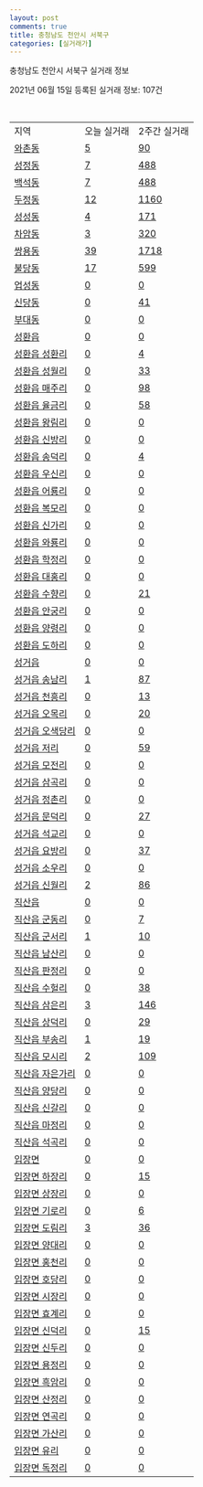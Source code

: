 ```yaml
---
layout: post
comments: true
title: 충청남도 천안시 서북구
categories: [실거래가]
---
```


충청남도 천안시 서북구 실거래 정보

2021년 06월 15일 등록된 실거래 정보: 107건

<script type="text/javascript">
  google.charts.load('current', {'packages':['corechart']});
  google.charts.setOnLoadCallback(drawChart);

  function drawChart() {
    var data = google.visualization.arrayToDataTable([['거래일', '매매', '전월세', '전매'], ['2021-02', 5, 2, 0], ['2021-03', 3, 0, 0], ['2021-04', 2, 1, 0], ['2021-05', 2, 0, 0], ['2021-06', 1, 0, 0]]);

    var options = {
      title: '최근 2개월간 거래량 추이',
      legend: { position: 'bottom' }
    };

    var chart = new google.visualization.LineChart(document.getElementById('columnchart_material'));
    chart.draw(data, (options));
  }
</script>

<div id="columnchart_material" style="width: 450px; margin-left: -35px"></div>
<br>
<table class="sortable">
  <tr>
    <td>지역</td>
    <td>오늘 실거래</td>
    <td>2주간 실거래</td>
  </tr>

  
  <tr class="item">
    <td><a href="4413310100.html">와촌동</a></td>
    <td><a href="4413310100.html">5</a></td>
    <td><a href="4413310100.html">90</a></td>
  </tr>
    

  <tr class="item">
    <td><a href="4413310200.html">성정동</a></td>
    <td><a href="4413310200.html">7</a></td>
    <td><a href="4413310200.html">488</a></td>
  </tr>
    

  <tr class="item">
    <td><a href="4413310300.html">백석동</a></td>
    <td><a href="4413310300.html">7</a></td>
    <td><a href="4413310300.html">488</a></td>
  </tr>
    

  <tr class="item">
    <td><a href="4413310400.html">두정동</a></td>
    <td><a href="4413310400.html">12</a></td>
    <td><a href="4413310400.html">1160</a></td>
  </tr>
    

  <tr class="item">
    <td><a href="4413310500.html">성성동</a></td>
    <td><a href="4413310500.html">4</a></td>
    <td><a href="4413310500.html">171</a></td>
  </tr>
    

  <tr class="item">
    <td><a href="4413310600.html">차암동</a></td>
    <td><a href="4413310600.html">3</a></td>
    <td><a href="4413310600.html">320</a></td>
  </tr>
    

  <tr class="item">
    <td><a href="4413310700.html">쌍용동</a></td>
    <td><a href="4413310700.html">39</a></td>
    <td><a href="4413310700.html">1718</a></td>
  </tr>
    

  <tr class="item">
    <td><a href="4413310800.html">불당동</a></td>
    <td><a href="4413310800.html">17</a></td>
    <td><a href="4413310800.html">599</a></td>
  </tr>
    

  <tr class="item">
    <td><a href="4413310900.html">업성동</a></td>
    <td><a href="4413310900.html">0</a></td>
    <td><a href="4413310900.html">0</a></td>
  </tr>
    

  <tr class="item">
    <td><a href="4413311000.html">신당동</a></td>
    <td><a href="4413311000.html">0</a></td>
    <td><a href="4413311000.html">41</a></td>
  </tr>
    

  <tr class="item">
    <td><a href="4413311100.html">부대동</a></td>
    <td><a href="4413311100.html">0</a></td>
    <td><a href="4413311100.html">0</a></td>
  </tr>
    

  <tr class="item">
    <td><a href="4413325000.html">성환읍</a></td>
    <td><a href="4413325000.html">0</a></td>
    <td><a href="4413325000.html">0</a></td>
  </tr>
    

  <tr class="item">
    <td><a href="4413325021.html">성환읍 성환리</a></td>
    <td><a href="4413325021.html">0</a></td>
    <td><a href="4413325021.html">4</a></td>
  </tr>
    

  <tr class="item">
    <td><a href="4413325022.html">성환읍 성월리</a></td>
    <td><a href="4413325022.html">0</a></td>
    <td><a href="4413325022.html">33</a></td>
  </tr>
    

  <tr class="item">
    <td><a href="4413325023.html">성환읍 매주리</a></td>
    <td><a href="4413325023.html">0</a></td>
    <td><a href="4413325023.html">98</a></td>
  </tr>
    

  <tr class="item">
    <td><a href="4413325024.html">성환읍 율금리</a></td>
    <td><a href="4413325024.html">0</a></td>
    <td><a href="4413325024.html">58</a></td>
  </tr>
    

  <tr class="item">
    <td><a href="4413325025.html">성환읍 왕림리</a></td>
    <td><a href="4413325025.html">0</a></td>
    <td><a href="4413325025.html">0</a></td>
  </tr>
    

  <tr class="item">
    <td><a href="4413325026.html">성환읍 신방리</a></td>
    <td><a href="4413325026.html">0</a></td>
    <td><a href="4413325026.html">0</a></td>
  </tr>
    

  <tr class="item">
    <td><a href="4413325027.html">성환읍 송덕리</a></td>
    <td><a href="4413325027.html">0</a></td>
    <td><a href="4413325027.html">4</a></td>
  </tr>
    

  <tr class="item">
    <td><a href="4413325028.html">성환읍 우신리</a></td>
    <td><a href="4413325028.html">0</a></td>
    <td><a href="4413325028.html">0</a></td>
  </tr>
    

  <tr class="item">
    <td><a href="4413325029.html">성환읍 어룡리</a></td>
    <td><a href="4413325029.html">0</a></td>
    <td><a href="4413325029.html">0</a></td>
  </tr>
    

  <tr class="item">
    <td><a href="4413325030.html">성환읍 복모리</a></td>
    <td><a href="4413325030.html">0</a></td>
    <td><a href="4413325030.html">0</a></td>
  </tr>
    

  <tr class="item">
    <td><a href="4413325031.html">성환읍 신가리</a></td>
    <td><a href="4413325031.html">0</a></td>
    <td><a href="4413325031.html">0</a></td>
  </tr>
    

  <tr class="item">
    <td><a href="4413325032.html">성환읍 와룡리</a></td>
    <td><a href="4413325032.html">0</a></td>
    <td><a href="4413325032.html">0</a></td>
  </tr>
    

  <tr class="item">
    <td><a href="4413325033.html">성환읍 학정리</a></td>
    <td><a href="4413325033.html">0</a></td>
    <td><a href="4413325033.html">0</a></td>
  </tr>
    

  <tr class="item">
    <td><a href="4413325034.html">성환읍 대홍리</a></td>
    <td><a href="4413325034.html">0</a></td>
    <td><a href="4413325034.html">0</a></td>
  </tr>
    

  <tr class="item">
    <td><a href="4413325035.html">성환읍 수향리</a></td>
    <td><a href="4413325035.html">0</a></td>
    <td><a href="4413325035.html">21</a></td>
  </tr>
    

  <tr class="item">
    <td><a href="4413325036.html">성환읍 안궁리</a></td>
    <td><a href="4413325036.html">0</a></td>
    <td><a href="4413325036.html">0</a></td>
  </tr>
    

  <tr class="item">
    <td><a href="4413325037.html">성환읍 양령리</a></td>
    <td><a href="4413325037.html">0</a></td>
    <td><a href="4413325037.html">0</a></td>
  </tr>
    

  <tr class="item">
    <td><a href="4413325038.html">성환읍 도하리</a></td>
    <td><a href="4413325038.html">0</a></td>
    <td><a href="4413325038.html">0</a></td>
  </tr>
    

  <tr class="item">
    <td><a href="4413325300.html">성거읍</a></td>
    <td><a href="4413325300.html">0</a></td>
    <td><a href="4413325300.html">0</a></td>
  </tr>
    

  <tr class="item">
    <td><a href="4413325321.html">성거읍 송남리</a></td>
    <td><a href="4413325321.html">1</a></td>
    <td><a href="4413325321.html">87</a></td>
  </tr>
    

  <tr class="item">
    <td><a href="4413325322.html">성거읍 천흥리</a></td>
    <td><a href="4413325322.html">0</a></td>
    <td><a href="4413325322.html">13</a></td>
  </tr>
    

  <tr class="item">
    <td><a href="4413325323.html">성거읍 오목리</a></td>
    <td><a href="4413325323.html">0</a></td>
    <td><a href="4413325323.html">20</a></td>
  </tr>
    

  <tr class="item">
    <td><a href="4413325324.html">성거읍 오색당리</a></td>
    <td><a href="4413325324.html">0</a></td>
    <td><a href="4413325324.html">0</a></td>
  </tr>
    

  <tr class="item">
    <td><a href="4413325325.html">성거읍 저리</a></td>
    <td><a href="4413325325.html">0</a></td>
    <td><a href="4413325325.html">59</a></td>
  </tr>
    

  <tr class="item">
    <td><a href="4413325326.html">성거읍 모전리</a></td>
    <td><a href="4413325326.html">0</a></td>
    <td><a href="4413325326.html">0</a></td>
  </tr>
    

  <tr class="item">
    <td><a href="4413325327.html">성거읍 삼곡리</a></td>
    <td><a href="4413325327.html">0</a></td>
    <td><a href="4413325327.html">0</a></td>
  </tr>
    

  <tr class="item">
    <td><a href="4413325328.html">성거읍 정촌리</a></td>
    <td><a href="4413325328.html">0</a></td>
    <td><a href="4413325328.html">0</a></td>
  </tr>
    

  <tr class="item">
    <td><a href="4413325329.html">성거읍 문덕리</a></td>
    <td><a href="4413325329.html">0</a></td>
    <td><a href="4413325329.html">27</a></td>
  </tr>
    

  <tr class="item">
    <td><a href="4413325330.html">성거읍 석교리</a></td>
    <td><a href="4413325330.html">0</a></td>
    <td><a href="4413325330.html">0</a></td>
  </tr>
    

  <tr class="item">
    <td><a href="4413325331.html">성거읍 요방리</a></td>
    <td><a href="4413325331.html">0</a></td>
    <td><a href="4413325331.html">37</a></td>
  </tr>
    

  <tr class="item">
    <td><a href="4413325332.html">성거읍 소우리</a></td>
    <td><a href="4413325332.html">0</a></td>
    <td><a href="4413325332.html">0</a></td>
  </tr>
    

  <tr class="item">
    <td><a href="4413325333.html">성거읍 신월리</a></td>
    <td><a href="4413325333.html">2</a></td>
    <td><a href="4413325333.html">86</a></td>
  </tr>
    

  <tr class="item">
    <td><a href="4413325600.html">직산읍</a></td>
    <td><a href="4413325600.html">0</a></td>
    <td><a href="4413325600.html">0</a></td>
  </tr>
    

  <tr class="item">
    <td><a href="4413325621.html">직산읍 군동리</a></td>
    <td><a href="4413325621.html">0</a></td>
    <td><a href="4413325621.html">7</a></td>
  </tr>
    

  <tr class="item">
    <td><a href="4413325622.html">직산읍 군서리</a></td>
    <td><a href="4413325622.html">1</a></td>
    <td><a href="4413325622.html">10</a></td>
  </tr>
    

  <tr class="item">
    <td><a href="4413325623.html">직산읍 남산리</a></td>
    <td><a href="4413325623.html">0</a></td>
    <td><a href="4413325623.html">0</a></td>
  </tr>
    

  <tr class="item">
    <td><a href="4413325624.html">직산읍 판정리</a></td>
    <td><a href="4413325624.html">0</a></td>
    <td><a href="4413325624.html">0</a></td>
  </tr>
    

  <tr class="item">
    <td><a href="4413325625.html">직산읍 수헐리</a></td>
    <td><a href="4413325625.html">0</a></td>
    <td><a href="4413325625.html">38</a></td>
  </tr>
    

  <tr class="item">
    <td><a href="4413325626.html">직산읍 삼은리</a></td>
    <td><a href="4413325626.html">3</a></td>
    <td><a href="4413325626.html">146</a></td>
  </tr>
    

  <tr class="item">
    <td><a href="4413325627.html">직산읍 상덕리</a></td>
    <td><a href="4413325627.html">0</a></td>
    <td><a href="4413325627.html">29</a></td>
  </tr>
    

  <tr class="item">
    <td><a href="4413325628.html">직산읍 부송리</a></td>
    <td><a href="4413325628.html">1</a></td>
    <td><a href="4413325628.html">19</a></td>
  </tr>
    

  <tr class="item">
    <td><a href="4413325629.html">직산읍 모시리</a></td>
    <td><a href="4413325629.html">2</a></td>
    <td><a href="4413325629.html">109</a></td>
  </tr>
    

  <tr class="item">
    <td><a href="4413325630.html">직산읍 자은가리</a></td>
    <td><a href="4413325630.html">0</a></td>
    <td><a href="4413325630.html">0</a></td>
  </tr>
    

  <tr class="item">
    <td><a href="4413325631.html">직산읍 양당리</a></td>
    <td><a href="4413325631.html">0</a></td>
    <td><a href="4413325631.html">0</a></td>
  </tr>
    

  <tr class="item">
    <td><a href="4413325632.html">직산읍 신갈리</a></td>
    <td><a href="4413325632.html">0</a></td>
    <td><a href="4413325632.html">0</a></td>
  </tr>
    

  <tr class="item">
    <td><a href="4413325633.html">직산읍 마정리</a></td>
    <td><a href="4413325633.html">0</a></td>
    <td><a href="4413325633.html">0</a></td>
  </tr>
    

  <tr class="item">
    <td><a href="4413325634.html">직산읍 석곡리</a></td>
    <td><a href="4413325634.html">0</a></td>
    <td><a href="4413325634.html">0</a></td>
  </tr>
    

  <tr class="item">
    <td><a href="4413331000.html">입장면</a></td>
    <td><a href="4413331000.html">0</a></td>
    <td><a href="4413331000.html">0</a></td>
  </tr>
    

  <tr class="item">
    <td><a href="4413331021.html">입장면 하장리</a></td>
    <td><a href="4413331021.html">0</a></td>
    <td><a href="4413331021.html">15</a></td>
  </tr>
    

  <tr class="item">
    <td><a href="4413331022.html">입장면 상장리</a></td>
    <td><a href="4413331022.html">0</a></td>
    <td><a href="4413331022.html">0</a></td>
  </tr>
    

  <tr class="item">
    <td><a href="4413331023.html">입장면 기로리</a></td>
    <td><a href="4413331023.html">0</a></td>
    <td><a href="4413331023.html">6</a></td>
  </tr>
    

  <tr class="item">
    <td><a href="4413331024.html">입장면 도림리</a></td>
    <td><a href="4413331024.html">3</a></td>
    <td><a href="4413331024.html">36</a></td>
  </tr>
    

  <tr class="item">
    <td><a href="4413331025.html">입장면 양대리</a></td>
    <td><a href="4413331025.html">0</a></td>
    <td><a href="4413331025.html">0</a></td>
  </tr>
    

  <tr class="item">
    <td><a href="4413331026.html">입장면 홍천리</a></td>
    <td><a href="4413331026.html">0</a></td>
    <td><a href="4413331026.html">0</a></td>
  </tr>
    

  <tr class="item">
    <td><a href="4413331027.html">입장면 호당리</a></td>
    <td><a href="4413331027.html">0</a></td>
    <td><a href="4413331027.html">0</a></td>
  </tr>
    

  <tr class="item">
    <td><a href="4413331028.html">입장면 시장리</a></td>
    <td><a href="4413331028.html">0</a></td>
    <td><a href="4413331028.html">0</a></td>
  </tr>
    

  <tr class="item">
    <td><a href="4413331029.html">입장면 효계리</a></td>
    <td><a href="4413331029.html">0</a></td>
    <td><a href="4413331029.html">0</a></td>
  </tr>
    

  <tr class="item">
    <td><a href="4413331030.html">입장면 신덕리</a></td>
    <td><a href="4413331030.html">0</a></td>
    <td><a href="4413331030.html">15</a></td>
  </tr>
    

  <tr class="item">
    <td><a href="4413331031.html">입장면 신두리</a></td>
    <td><a href="4413331031.html">0</a></td>
    <td><a href="4413331031.html">0</a></td>
  </tr>
    

  <tr class="item">
    <td><a href="4413331032.html">입장면 용정리</a></td>
    <td><a href="4413331032.html">0</a></td>
    <td><a href="4413331032.html">0</a></td>
  </tr>
    

  <tr class="item">
    <td><a href="4413331033.html">입장면 흑암리</a></td>
    <td><a href="4413331033.html">0</a></td>
    <td><a href="4413331033.html">0</a></td>
  </tr>
    

  <tr class="item">
    <td><a href="4413331034.html">입장면 산정리</a></td>
    <td><a href="4413331034.html">0</a></td>
    <td><a href="4413331034.html">0</a></td>
  </tr>
    

  <tr class="item">
    <td><a href="4413331035.html">입장면 연곡리</a></td>
    <td><a href="4413331035.html">0</a></td>
    <td><a href="4413331035.html">0</a></td>
  </tr>
    

  <tr class="item">
    <td><a href="4413331036.html">입장면 가산리</a></td>
    <td><a href="4413331036.html">0</a></td>
    <td><a href="4413331036.html">0</a></td>
  </tr>
    

  <tr class="item">
    <td><a href="4413331037.html">입장면 유리</a></td>
    <td><a href="4413331037.html">0</a></td>
    <td><a href="4413331037.html">0</a></td>
  </tr>
    

  <tr class="item">
    <td><a href="4413331038.html">입장면 독정리</a></td>
    <td><a href="4413331038.html">0</a></td>
    <td><a href="4413331038.html">0</a></td>
  </tr>
    


</table>


    